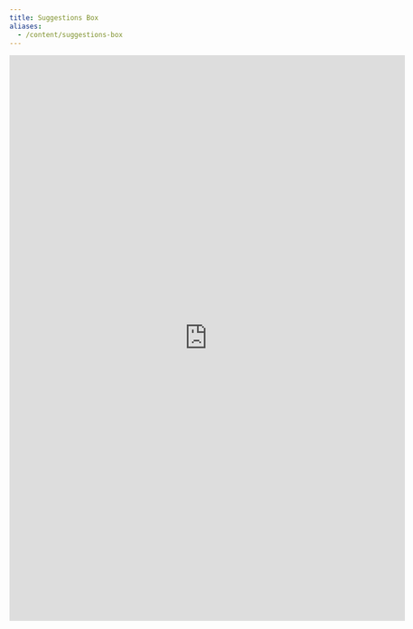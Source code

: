 ```yaml
---
title: Suggestions Box
aliases:
  - /content/suggestions-box
---
```


<iframe
  src="https://docs.google.com/forms/d/e/1FAIpQLSfmKrZuxq9HpYgHaHz0bKwy6VvTBOAwfbZ9rxPYeMqME0KUHg/viewform?embedded=true"
  class="w-100"
  width="700"
  height="1000"
  marginheight="0"
  marginwidth="0"
  frameborder="0"
>
  Loading...
</iframe>
